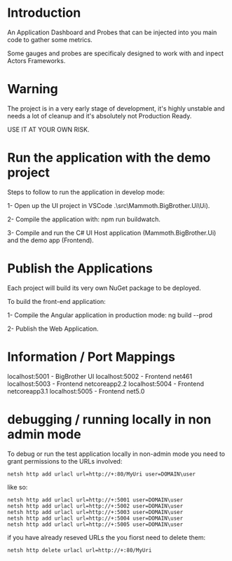 # Introduction 

An Application Dashboard and Probes that can be injected into you main code to gather some metrics.

Some gauges and probes are specificaly designed to work with and inpect Actors Frameworks.

# Warning

The project is in a very early stage of development, it's highly unstable and needs a lot of cleanup and it's absolutely not Production Ready.

USE IT AT YOUR OWN RISK.

# Run the application with the demo project

Steps to follow to run the application in develop mode:

1- Open up the UI project in VSCode .\src\Mammoth.BigBrother.Ui\Ui).

2- Compile the application with: npm run buildwatch.

3- Compile and run the C# UI Host application (Mammoth.BigBrother.Ui) and the demo app (Frontend).

# Publish the Applications

Each project will build its very own NuGet package to be deployed.

To build the front-end application:

1- Compile the Angular application in production mode: ng build --prod

2- Publish the Web Application.

# Information / Port Mappings

localhost:5001 - BigBrother UI
localhost:5002 - Frontend net461
localhost:5003 - Frontend netcoreapp2.2
localhost:5004 - Frontend netcoreapp3.1
localhost:5005 - Frontend net5.0


# debugging / running locally in non admin mode

To debug or run the test application locally in non-admin mode you need to grant permissions to the URLs involved:

```
netsh http add urlacl url=http://+:80/MyUri user=DOMAIN\user
```

like so:

```
netsh http add urlacl url=http://+:5001 user=DOMAIN\user
netsh http add urlacl url=http://+:5002 user=DOMAIN\user
netsh http add urlacl url=http://+:5003 user=DOMAIN\user
netsh http add urlacl url=http://+:5004 user=DOMAIN\user
netsh http add urlacl url=http://+:5005 user=DOMAIN\user
```

if you have already reseved URLs the you fiorst need to delete them:

```
netsh http delete urlacl url=http://+:80/MyUri
```